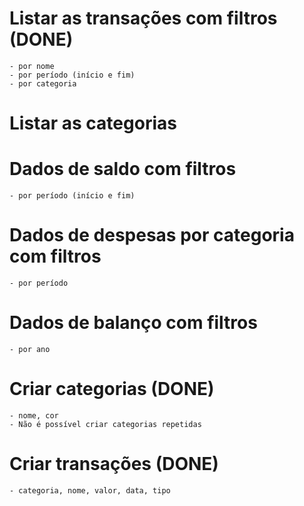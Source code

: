 # Listar as transações com filtros (DONE)
    - por nome
    - por período (início e fim)
    - por categoria

# Listar as categorias

# Dados de saldo com filtros
    - por período (início e fim)

# Dados de despesas por categoria com filtros
    - por período

# Dados de balanço com filtros
    - por ano

# Criar categorias (DONE)
    - nome, cor
    - Não é possível criar categorias repetidas

# Criar transações (DONE)
    - categoria, nome, valor, data, tipo